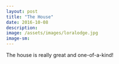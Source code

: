 ```yaml
---
layout: post
title: "The House"
date: 2016-10-08
description: 
image: /assets/images/loralodge.jpg	
image-sm: 
---
```


The house is really great and one-of-a-kind!